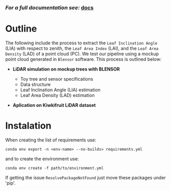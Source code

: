 
### *For a full documentation see:* [docs](https://qmxp55.github.io/planttech)
# Outline

The following include the process to extract the `Leaf Inclination Angle` (LIA) with respect to zenith, the `Leaf Area Index` (LAI), and the `Leaf Area Density` (LAD) of a point cloud (PC). We test our pipeline using a mockup point cloud generated in `Blensor` software. This process is outlined below:

- **LiDAR simulation on mockup trees with BLENSOR**
    - Toy tree and sensor specifications
    - Data structure
    - Leaf Inclination Angle (LIA) estimation
    - Leaf Area Density (LAD) estimation
  
- **Aplication on Kiwkifruit LiDAR dataset**



# Instalation

When creating the list of requirements use:

```
conda env export -n <env-name> --no-builds> requirements.yml
```

and to create the environment use:

```
conda env create -f path/to/environment.yml
```

If getting the issue `ResolvePackageNotFound` just move these packages under 'pip'.
